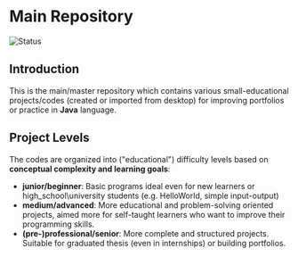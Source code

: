 # Main Repository
![Status](https://img.shields.io/badge/In_Progress-yellow)
## Introduction
This is the main/master repository which contains various small-educational projects/codes (created or imported from desktop)
for improving portfolios or practice in **Java** language.

## Project Levels
The codes are organized into ("educational") difficulty levels based on **conceptual complexity and learning goals**:
- **junior/beginner**: Basic programs ideal even for new learners or high_school\university students (e.g. HelloWorld, simple input-output) 
- **medium/advanced**: More educational and problem-solving oriented projects, aimed more for self-taught learners who want to improve their programming skills.
- **(pre-)professional/senior**: More complete and structured projects. Suitable for graduated thesis (even in internships) or building portfolios. 
